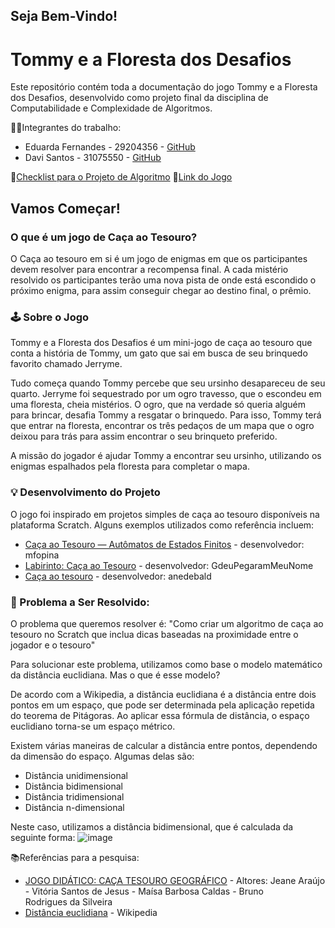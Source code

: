## Seja Bem-Vindo!

# Tommy e a Floresta dos Desafios

Este repositório contém toda a documentação do jogo Tommy e a Floresta dos Desafios, desenvolvido como projeto final da disciplina de Computabilidade e Complexidade de Algoritmos.

👨‍💻Integrantes do trabalho:
- Eduarda Fernandes - 29204356 - [GitHub](https://github.com/eduardasf)
- Davi Santos - 31075550 - [GitHub](https://github.com/Davi140903)

🔗[Checklist para o Projeto de Algoritmo](https://docs.google.com/document/d/1Srs0VaEi86X3VZb1j1cGalZr3vO_3jp-KXp8-Y3Nx9Y/edit?usp=sharing)
🔗[Link do Jogo](https://docs.google.com/document/d/1Srs0VaEi86X3VZb1j1cGalZr3vO_3jp-KXp8-Y3Nx9Y/edit?usp=sharing)

## Vamos Começar!
### O que é um jogo de Caça ao Tesouro?
O Caça ao tesouro em si é um jogo de enigmas em que os participantes devem resolver para encontrar a recompensa final. A cada mistério resolvido os participantes terão uma nova pista de onde está escondido o próximo enigma, para assim conseguir chegar ao destino final, o prêmio.

### 🕹️ Sobre o Jogo
Tommy e a Floresta dos Desafios é um mini-jogo de caça ao tesouro que conta a história de Tommy, um gato que sai em busca de seu brinquedo favorito chamado Jerryme.

Tudo começa quando Tommy percebe que seu ursinho desapareceu de seu quarto. Jerryme foi sequestrado por um ogro travesso, que o escondeu em uma floresta, cheia mistérios. O ogro, que na verdade só queria alguém para brincar, desafia Tommy a resgatar o brinquedo. Para isso, Tommy terá que entrar na floresta, encontrar os três pedaços de um mapa que o ogro deixou para trás para assim encontrar o seu brinqueto preferido.

A missão do jogador é ajudar Tommy a encontrar seu ursinho, utilizando os enigmas espalhados pela floresta para completar o mapa. 

### 💡 Desenvolvimento do Projeto
O jogo foi inspirado em projetos simples de caça ao tesouro disponíveis na plataforma Scratch. Alguns exemplos utilizados como referência incluem:
- [Caça ao Tesouro — Autômatos de Estados Finitos](https://scratch.mit.edu/projects/570436056/) - desenvolvedor: mfopina
- [Labirinto: Caça ao Tesouro](https://scratch.mit.edu/projects/833716412/) - desenvolvedor: GdeuPegaramMeuNome
- [Caça ao tesouro](https://scratch.mit.edu/projects/402888020/) - desenvolvedor: anedebald

### 🧩 Problema a Ser Resolvido:
O problema que queremos resolver é: "Como criar um algoritmo de caça ao tesouro no Scratch que inclua dicas baseadas na proximidade entre o jogador e o tesouro"

Para solucionar este problema, utilizamos como base o modelo matemático da distância euclidiana. Mas o que é esse modelo?

De acordo com a Wikipedia, a distância euclidiana é a distância entre dois pontos em um espaço, que pode ser determinada pela aplicação repetida do teorema de Pitágoras. Ao aplicar essa fórmula de distância, o espaço euclidiano torna-se um espaço métrico.

Existem várias maneiras de calcular a distância entre pontos, dependendo da dimensão do espaço. Algumas delas são:
- Distância unidimensional
- Distância bidimensional
- Distância tridimensional
- Distância n-dimensional
  
Neste caso, utilizamos a distância bidimensional, que é calculada da seguinte forma:
![image](https://github.com/user-attachments/assets/80203912-d457-45c9-9290-3de38e5b4955)


📚Referências para a pesquisa:
- [JOGO DIDÁTICO: CAÇA TESOURO GEOGRÁFICO](https://www.falaprofessor2023.agb.org.br/resources/anais/9/fp2023/1693513698_ARQUIVO_41e17d5f72c272576d276d118152fb95.pdf) - Altores: Jeane Araújo - Vitória Santos de Jesus - Maísa Barbosa Caldas - Bruno Rodrigues da Silveira
- [Distância euclidiana](https://pt.wikipedia.org/wiki/Dist%C3%A2ncia_euclidiana) - Wikipedia
